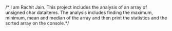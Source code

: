 /* I am Rachit Jain. This project includes the analysis of an array of unsigned char dataitems. 
The analysis includes finding the maximum, minimum, mean and median of the array and then print the statistics 
and the sorted array on the console.*/
